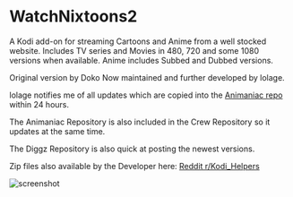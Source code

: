 # WatchNixtoons2

A Kodi add-on for streaming Cartoons and Anime from a well stocked website.
Includes TV series and Movies in 480, 720 and some 1080 versions when available.
Anime includes Subbed and Dubbed versions.
   
Original version by Doko
Now maintained and further developed by lolage.

lolage notifies me of all updates which are copied into the [Animaniac repo](https://oldmanjax.github.io/) within 24 hours.

The Animaniac Repository is also included in the Crew Repository so it updates at the same time.

The Diggz Repository is also quick at posting the newest versions.

Zip files also available by the Developer here: [Reddit r/Kodi_Helpers](https://www.reddit.com/r/Kodi_Helpers/comments/14ay42b/release_watchnixtoons2/) 

![screenshot](https://oldmanjax.github.io/screenshot.jpg)  
